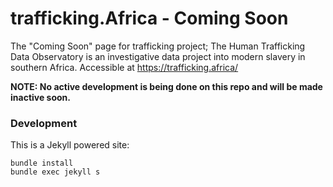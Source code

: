 # trafficking.Africa - Coming Soon

The "Coming Soon" page for trafficking project; The Human Trafficking Data Observatory is an investigative data project into modern slavery in southern Africa. Accessible at https://trafficking.africa/

**NOTE: No active development is being done on this repo and will be made inactive soon.**

### Development

This is a Jekyll powered site:

```
bundle install
bundle exec jekyll s
```
